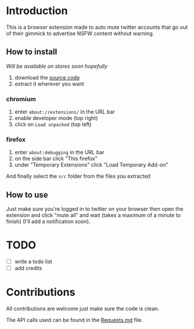 
# Introduction

This is a browser extension made to auto mute twitter accounts that go out of their gimmick to advertise NSFW content without warning.

## How to install

*Will be available on stores soon hopefully*

1. download the [source code](https://github.com/cabiste69/DTG-extension/archive/refs/heads/main.zip)
2. extract it wherever you want

### chromium

1. enter `about://extensions/` in the URL bar
2. enable developer mode (top right)
3. click on `Load unpacked` (top left)

### firefox

1. enter `about:debugging` in the URL bar
2. on the side bar click "This firefox"
3. under "Temporary Extensions" click "Load Temporary Add-on"

And finally select the `src` folder from the files you extracted

## How to use

Just make sure you're logged in to twitter on your browser then open the extension and click "mute all" and wait (takes a maximum of a minute to finish) (I'll add a notification soon).

# TODO

- [ ] write a todo list
- [ ] add credits

# Contributions

All contributions are welcome just make sure the code is clean.

The API calls used can be found in the [Requests.md](./Requests.md) file.

